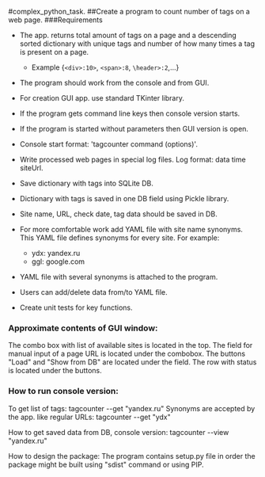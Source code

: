 #complex_python_task.
##Create a program to count number of tags on a web page.
###Requirements
* The app. returns total amount of tags on a page and a descending sorted dictionary with unique tags and number of how many times a tag is present on a page.
  * Example {`<div>:10>`, `<span>:8`, `\header>:2`,...}
* The program should work from the console and from GUI.

* For creation GUI app. use standard TKinter library.
* If the program gets command line keys then console version starts.
* If the program is started without parameters then GUI version is open.
* Console start format: 'tagcounter command (options)'.
* Write processed web pages in special log files. Log format: data time siteUrl.
* Save dictionary with tags into SQLite DB.
* Dictionary with tags is saved in one DB field using Pickle library.
* Site name, URL, check date, tag data should be saved in DB.
* For more comfortable work add YAML file with site name synonyms. This YAML file defines synonyms for every site. For example:
  * ydx: yandex.ru 
  * ggl: google.com
* YAML file with several synonyms is attached to the program.
* Users can add/delete data from/to YAML file.
* Create unit tests for key functions.
    
### Approximate contents of GUI window:
The combo box with list of available sites is located in the top.
The field for manual input of a page URL is located under the combobox.
The buttons "Load" and "Show from DB" are located under the field.
The row with status is located under the buttons.
    
### How to run console version:
To get list of tags: tagcounter --get "yandex.ru"
Synonyms are accepted by the app. like regular URLs: tagcounter --get "ydx"
    
How to get saved data from DB, console version: tagcounter --view "yandex.ru"
    
How to design the package:
The program contains setup.py file in order the package might be built using "sdist" command or using PIP.